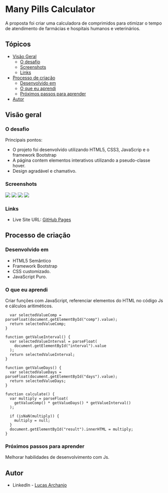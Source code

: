 # Many Pills Calculator

A proposta foi criar uma calculadora de comprimidos para otimizar o tempo de atendimento de farmácias e hospitais humanos e veterinários.

## Tópicos

- [Visão Geral](#visão-Geral)
  - [O desafio](#o-desafio)
  - [Screenshots](#screenshots)
  - [Links](#links)
- [Processo de criação](#processo-de-criação)
  - [Desenvolvido em](#desenvolvido-em)
  - [O que eu aprendi](#o-que-eu-aprendi)
  - [Próximos passos para aprender](#próximos-passos-para-aprender)
- [Autor](#autor)

## Visão geral

### O desafio

Principais pontos:

- O projeto foi desenvolvido utilizando HTML5, CSS3, JavaScrip e o framework Bootstrap
- A página contem elementos interativos utilizando a pseudo-classe hover.
- Design agradável e chamativo.

### Screenshots

<img src=”screenshots/screenshot01”>
<img src=”screenshots/screenshot02”>
<img src=”screenshots/screenshot03”>
<img src=”screenshots/screenshot04”>

### Links

- Live Site URL: [GitHub Pages](https://github.com/Lucasarkh/many-pills-calculator)

## Processo de criação

### Desenvolvido em

- HTML5 Semântico
- Framework Bootstrap
- CSS customizado.
- JavaScript Puro.

### O que eu aprendi

Criar funções com JavaScript, referenciar elementos do HTML no código Js e cálculos aritiméticos.

```function getValueComp() {
  var selectedValueComp = parseFloat(document.getElementById("comp").value);
  return selectedValueComp;
}

function getValueInterval() {
  var selectedValueInterval = parseFloat(
    document.getElementById("interval").value
  );
  return selectedValueInterval;
}

function getValueDays() {
  var selectedValueDays = parseFloat(document.getElementById("days").value);
  return selectedValueDays;
}

function calculate() {
  var multiply = parseFloat(
    getValueComp() * getValueDays() * getValueInterval()
  );

  if (isNaN(multiply)) {
    multiply = null;
  }
  document.getElementById("result").innerHTML = multiply;
}
```

### Próximos passos para aprender

Melhorar habilidades de desenvolvimento com Js.


## Autor

- LinkedIn - [Lucas Archanjo](https://www.linkedin.com/in/lucasarkh)
